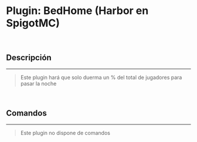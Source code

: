 # Plugin: BedHome (Harbor en SpigotMC)

<br/>

## Descripción
---

> Este plugin hará que solo duerma un % del total de jugadores para pasar la noche

<br/>

## Comandos
---

> Este plugin no dispone de comandos